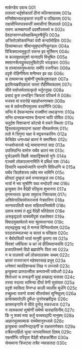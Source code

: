 मार्कण्डेय उवाच	001  
ततस्तां भर्तृशोकार्तां दीनां मलिनवाससम्	001a  
मणिशेषाभ्यलङ्कारां रुदतीं च पतिव्रताम्	001c  
राक्षसीभिरुपास्यन्तीं समासीनां शिलातले	002a  
रावणः कामबाणार्तो ददर्शोपससर्प च	002c  
देवदानवगन्धर्वयक्षकिम्पुरुषैर्युधि	003a  
अजितोऽशोकवनिकां ययौ कन्दर्पमोहितः	003c  
दिव्याम्बरधरः श्रीमान्सुमृष्टमणिकुण्डलः	004a  
विचित्रमाल्यमुकुटो वसन्त इव मूर्तिमान्	004c  
स कल्पवृक्षसदृशो यत्नादपि विभूषितः	005a  
श्मशानचैत्यद्रुमवद्भूषितोऽपि भयङ्करः	005c  
स तस्यास्तनुमध्यायाः समीपे रजनीचरः	006a  
ददृशे रोहिणीमेत्य शनैश्चर इव ग्रहः	006c  
स तामामन्त्र्य सुश्रोणीं पुष्पकेतुशराहतः	007a  
इदमित्यब्रवीद्बालां त्रस्तां रौहीमिवाबलाम्	007c  
सीते पर्याप्तमेतावत्कृतो भर्तुरनुग्रहः	008a  
प्रसादं कुरु तन्वङ्गि क्रियतां परिकर्म ते	008c  
भजस्व मां वरारोहे महार्हाभरणाम्बरा	009a  
भव मे सर्वनारीणामुत्तमा वरवर्णिनि	009c  
सन्ति मे देवकन्याश्च राजर्षीणां तथाङ्गनाः	010a  
सन्ति दानवकन्याश्च दैत्यानां चापि योषितः	010c  
चतुर्दश पिशाचानां कोट्यो मे वचने स्थिताः	011a  
द्विस्तावत्पुरुषादानां रक्षसां भीमकर्मणाम्	011c  
ततो मे त्रिगुणा यक्षा ये मद्वचनकारिणः	012a  
केचिदेव धनाध्यक्षं भ्रातरं मे समाश्रिताः	012c  
गन्धर्वाप्सरसो भद्रे मामापानगतं सदा	013a  
उपतिष्ठन्ति वामोरु यथैव भ्रातरं मम	013c  
पुत्रोऽहमपि विप्रर्षेः साक्षाद्विश्रवसो मुनेः	014a  
पञ्चमो लोकपालानामिति मे प्रथितं यशः	014c  
दिव्यानि भक्ष्यभोज्यानि पानानि विविधानि च	015a  
यथैव त्रिदशेशस्य तथैव मम भामिनि	015c  
क्षीयतां दुष्कृतं कर्म वनवासकृतं तव	016a  
भार्या मे भव सुश्रोणि यथा मन्दोदरी तथा	016c  
इत्युक्ता तेन वैदेही परिवृत्य शुभानना	017a  
तृणमन्तरतः कृत्वा तमुवाच निशाचरम्	017c  
अशिवेनातिवामोरूरजस्रं नेत्रवारिणा	018a  
स्तनावपतितौ बाला सहितावभिवर्षती	018c  
उवाच वाक्यं तं क्षुद्रं वैदेही पतिदेवता	018e  
असकृद्वदतो वाक्यमीदृशं राक्षसेश्वर	019a  
विषादयुक्तमेतत्ते मया श्रुतमभाग्यया	019c  
तद्भद्रसुख भद्रं ते मानसं विनिवर्त्यताम्	020a  
परदारास्म्यलभ्या च सततं च पतिव्रता	020c  
न चैवोपयिकी भार्या मानुषी कृपणा तव	021a  
विवशां धर्षयित्वा च कां त्वं प्रीतिमवाप्स्यसि	021c  
प्रजापतिसमो विप्रो ब्रह्मयोनिः पिता तव	022a  
न च पालयसे धर्मं लोकपालसमः कथम्	022c  
भ्रातरं राजराजानं महेश्वरसखं प्रभुम्	023a  
धनेश्वरं व्यपदिशन्कथं त्विह न लज्जसे	023c  
इत्युक्त्वा प्रारुदत्सीता कम्पयन्ती पयोधरौ	024a  
शिरोधरां च तन्वङ्गी मुखं प्रच्छाद्य वाससा	024c  
तस्या रुदत्या भामिन्या दीर्घा वेणी सुसंयता	025a  
ददृशे स्वसिता स्निग्धा काली व्यालीव मूर्धनि	025c  
तच्छ्रुत्वा रावणो वाक्यं सीतयोक्तं सुनिष्ठुरम्	026a  
प्रत्याख्यातोऽपि दुर्मेधाः पुनरेवाब्रवीद्वचः	026c  
काममङ्गानि मे सीते दुनोतु मकरध्वजः	027a  
न त्वामकामां सुश्रोणीं समेष्ये चारुहासिनीम्	027c  
किं नु शक्यं मया कर्तुं यत्त्वमद्यापि मानुषम्	028a  
आहारभूतमस्माकं राममेवानुरुध्यसे	028c  
इत्युक्त्वा तामनिन्द्याङ्गीं स राक्षसगणेश्वरः	029a  
तत्रैवान्तर्हितो भूत्वा जगामाभिमतां दिशम्	029c  
राक्षसीभिः परिवृता वैदेही शोककर्शिता	030a  
सेव्यमाना त्रिजटया तत्रैव न्यवसत्तदा	030c  
